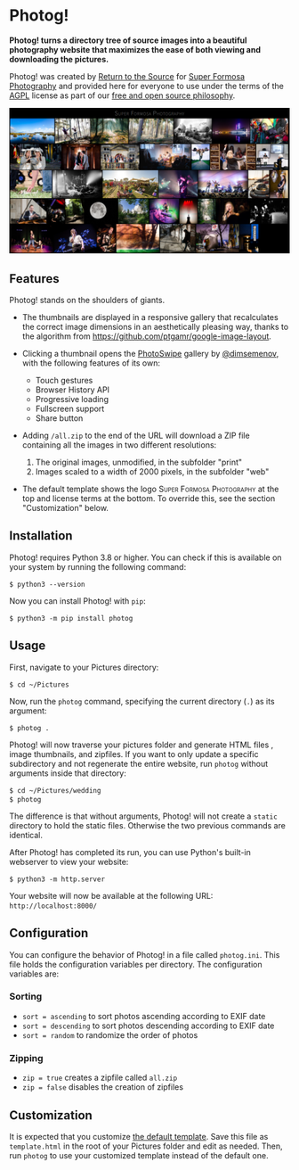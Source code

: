 Photog!
=======

**Photog! turns a directory tree of source images into a beautiful
photography website that maximizes the ease of both viewing and
downloading the pictures.**

Photog! was created by
[Return to the Source](https://returntothesource.nl/en/)
for
[Super Formosa Photography](https://www.superformosa.nl/)
and provided here for everyone to use under the terms of the
[AGPL](https://www.gnu.org/licenses/agpl-3.0.html)
license as part of our
[free and open source philosophy](https://www.gnu.org/licenses/copyleft.en.html).

![Screenshot of Super Formosa Photography](https://raw.githubusercontent.com/rtts/photog/main/www.superformosa.nl.png)


Features
--------

Photog! stands on the shoulders of giants.

- The thumbnails are displayed in a responsive gallery that
  recalculates the correct image dimensions in an aesthetically
  pleasing way, thanks to the algorithm from
  <https://github.com/ptgamr/google-image-layout>.

- Clicking a thumbnail opens the [PhotoSwipe](https://photoswipe.com/)
  gallery by [@dimsemenov](https://github.com/dimsemenov), with the
  following features of its own:
  - Touch gestures
  - Browser History API
  - Progressive loading
  - Fullscreen support
  - Share button

- Adding `/all.zip` to the end of the URL will download a ZIP file
  containing all the images in two different resolutions:
  1. The original images, unmodified, in the subfolder "print"
  2. Images scaled to a width of 2000 pixels, in the subfolder "web"

- The default template shows the logo <span
  style="font-variant:small-caps">Super Formosa Photography</span>
  at the top and license terms at the bottom. To override this, see
  the section "Customization" below.


Installation
------------

Photog! requires Python 3.8 or higher. You can check if this is
available on your system by running the following command:

    $ python3 --version

Now you can install Photog! with `pip`:

    $ python3 -m pip install photog


Usage
-----

First, navigate to your Pictures directory:

    $ cd ~/Pictures

Now, run the `photog` command, specifying the current directory (`.`)
as its argument:

    $ photog .

Photog! will now traverse your pictures folder and generate HTML files
, image thumbnails, and zipfiles. If you want to only update a
specific subdirectory and not regenerate the entire website, run
`photog` without arguments inside that directory:

    $ cd ~/Pictures/wedding
    $ photog

The difference is that without arguments, Photog! will not create a
`static` directory to hold the static files. Otherwise the two
previous commands are identical.

After Photog! has completed its run, you can use Python's built-in
webserver to view your website:

    $ python3 -m http.server

Your website will now be available at the following URL:
`http://localhost:8000/`


Configuration
-------------

You can configure the behavior of Photog! in a file called
`photog.ini`. This file holds the configuration variables per
directory. The configuration variables are:

### Sorting
- `sort = ascending` to sort photos ascending according to EXIF date
- `sort = descending` to sort photos descending according to EXIF date
- `sort = random` to randomize the order of photos

### Zipping
- `zip = true` creates a zipfile called `all.zip`
- `zip = false` disables the creation of zipfiles


Customization
-------------

It is expected that you customize [the default template][1]. Save this
file as `template.html` in the root of your Pictures folder and edit
as needed. Then, run `photog` to use your customized template instead
of the default one.

[1]: https://raw.githubusercontent.com/rtts/photog/master/photog/template.html
